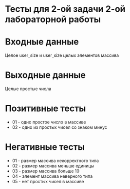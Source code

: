 # Тесты для 2-ой задачи 2-ой лабораторной работы

# Входные данные

Целое user_size и user_size целых элементов массива

# Выходные данные

Целые простые числа

# Позитивные тесты

- 01 - одно простое число в массиве
- 02 - одно из простых чисел со знаком минус

# Негативные тесты

- 01 - размер массива некорректного типа
- 02 - размер массива меньше единицы
- 03 - размер массива больше 10
- 04 - элемент массива неверного типа
- 05 - нет простых чисел в массиве
